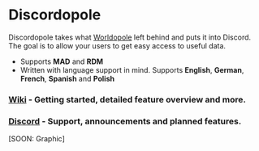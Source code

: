 # Discordopole

Discordopole takes what [Worldopole](https://github.com/brusselopole/Worldopole) left behind and puts it into Discord. The goal is to allow your users to get easy access to useful data.

- Supports **MAD** and **RDM**
- Written with language support in mind. Supports **English**, **German**, **French**, **Spanish** and **Polish**

### [Wiki](https://github.com/ccev/Discordopole/wiki) - Getting started, detailed feature overview and more.

### [Discord](https://discord.gg/cnT8Dmz) - Support, announcements and planned features.

[SOON: Graphic]
